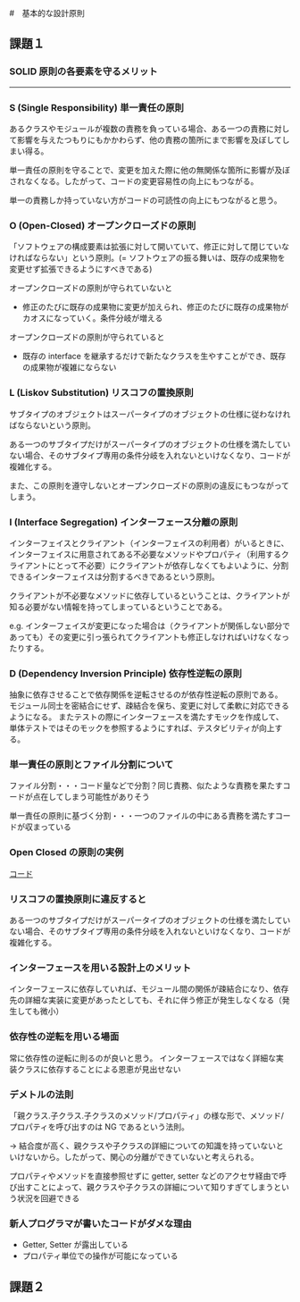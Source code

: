 #　基本的な設計原則

## 課題１

### SOLID 原則の各要素を守るメリット

---

### S (Single Responsibility) 単一責任の原則

あるクラスやモジュールが複数の責務を負っている場合、ある一つの責務に対して影響を与えたつもりにもかかわらず、他の責務の箇所にまで影響を及ぼしてしまい得る。

単一責任の原則を守ることで、変更を加えた際に他の無関係な箇所に影響が及ぼされなくなる。したがって、コードの変更容易性の向上にもつながる。

単一の責務しか持っていない方がコードの可読性の向上にもつながると思う。

### O (Open-Closed) オープンクローズドの原則

「ソフトウェアの構成要素は拡張に対して開いていて、修正に対して閉じていなければならない」という原則。(= ソフトウェアの振る舞いは、既存の成果物を変更せず拡張できるようにすべきである)

オープンクローズドの原則が守られていないと

- 修正のたびに既存の成果物に変更が加えられ、修正のたびに既存の成果物がカオスになっていく。条件分岐が増える

オープンクローズドの原則が守られていると

- 既存の interface を継承するだけで新たなクラスを生やすことができ、既存の成果物が複雑にならない

### L (Liskov Substitution) リスコフの置換原則

サブタイプのオブジェクトはスーパータイプのオブジェクトの仕様に従わなければならないという原則。

ある一つのサブタイプだけがスーパータイプのオブジェクトの仕様を満たしていない場合、そのサブタイプ専用の条件分岐を入れないといけなくなり、コードが複雑化する。

また、この原則を遵守しないとオープンクローズドの原則の違反にもつながってしまう。

### I (Interface Segregation) インターフェース分離の原則

インターフェイスとクライアント（インターフェイスの利用者）がいるときに、インターフェイスに用意されてある不必要なメソッドやプロパティ（利用するクライアントにとって不必要）にクライアントが依存しなくてもよいように、分割できるインターフェイスは分割するべきであるという原則。

クライアントが不必要なメソッドに依存しているということは、クライアントが知る必要がない情報を持ってしまっているということである。

e.g. インターフェイスが変更になった場合は（クライアントが関係しない部分であっても）その変更に引っ張られてクライアントも修正しなければいけなくなったりする。

### D (Dependency Inversion Principle) 依存性逆転の原則

抽象に依存させることで依存関係を逆転させるのが依存性逆転の原則である。
モジュール同士を密結合にせず、疎結合を保ち、変更に対して柔軟に対応できるようになる。
またテストの際にインターフェースを満たすモックを作成して、単体テストではそのモックを参照するようにすれば、テスタビリティが向上する。

### 単一責任の原則とファイル分割について

ファイル分割・・・コード量などで分割？同じ責務、似たような責務を果たすコードが点在してしまう可能性がありそう

単一責任の原則に基づく分割・・・一つのファイルの中にある責務を満たすコードが収まっている

### Open Closed の原則の実例

[コード](https://www.typescriptlang.org/play?ssl=12&ssc=1&pln=13&pc=1#code/KYOwrgtgBA4gTgQwCbCgbwFBSgQQHI4AyAmgMoAqUAvFAEQ4gIA2AngM4AutANFlAMIB5PKQCqhcvko1a-APYg2YJhwQguvAL4YMAS3XA4AMwQBjVAFEIAByZyWwVJmwBzRCgBcsd8ADcfNmYEOBYvcAgAI0N-bFNmU2UEDmAAIQUwNi8ACgBKagA+KHCouH9tDFMmBDY2AQUlFTUOKF0bJmAIUA5aq1t7R3Q+azhdADck1BThUVIAfSELADFFgEl+FYs8aSgAZhioN2RUGngjgDohEXFJLf8+U3qOODBTDjk4LOswCKZdUyhAlUQmFICU8mhyrF4olkmlwGxcoNsNg4MAOGA4CAoBwABa6NhnQHBFhQABU2LxBKmeBm80ES1W6025H22nKlWqtQYzHYzVatg6XR6bX6TiGI3GySg1NpC2Waw2W2oUAATPtDihlacUGd8EQyCydLFHs9Xu9Pt9fv8icCiqDDODIVA4kwElVYekEeC+Ci0Risbj8YSgiEyRSgzK5nLGYrDdg2ToOTVpZ6ALJqBAuQxI53Q93ALIdPoOYCZKC9OwlgDaAF1vcioKj0ZioEXK44CaikC8C1k3qomNxWyKS3kqIVnA3G36W-3mFAANTD4uOM4ut0TOEZXL7eNDgAMOVZGHZj2X7dLyqrIGAAHdcIxWJwsgBGfeHoc3+-yRTKVTqLIVXfHJPzvB8eWfF8AFZDxrO4HkUZoIjTDMszgZUvxTeF00YNCdwqeo5HaM47BcLJkOw1DDDXPMJkLEcOxyI8gA)

### リスコフの置換原則に違反すると

ある一つのサブタイプだけがスーパータイプのオブジェクトの仕様を満たしていない場合、そのサブタイプ専用の条件分岐を入れないといけなくなり、コードが複雑化する。

### インターフェースを用いる設計上のメリット

インターフェースに依存していれば、モジュール間の関係が疎結合になり、依存先の詳細な実装に変更があったとしても、それに伴う修正が発生しなくなる（発生しても微小）

### 依存性の逆転を用いる場面

常に依存性の逆転に則るのが良いと思う。
インターフェースではなく詳細な実装クラスに依存することによる恩恵が見出せない

### デメトルの法則

「親クラス.子クラス.子クラスのメソッド/プロパティ」の様な形で、メソッド/プロパティを呼び出すのは NG であるという法則。

→ 結合度が高く、親クラスや子クラスの詳細についての知識を持っていないといけないから。したがって、関心の分離ができていないと考えられる。

プロパティやメソッドを直接参照せずに getter, setter などのアクセサ経由で呼び出すことによって、親クラスや子クラスの詳細について知りすぎてしまうという状況を回避できる

### 新人プログラマが書いたコードがダメな理由

- Getter, Setter が露出している
- プロパティ単位での操作が可能になっている

## 課題２
